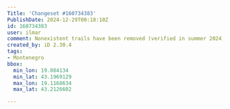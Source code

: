 ```yaml
---
Title: 'Changeset #160734383'
PublishDate: 2024-12-29T00:18:10Z
id: 160734383
user: ilmar
comment: Nonexistent trails have been removed (verified in summer 2024)
created_by: iD 2.30.4
tags:
- Montenegro
bbox:
  min_lon: 19.084134
  min_lat: 43.1969129
  max_lon: 19.1168634
  max_lat: 43.2126602

---
```

